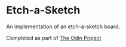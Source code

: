 # Etch-a-Sketch

An implementation of an etch-a-sketch board.

Completed as part of [The Odin Project](https://www.theodinproject.com/courses/foundations/lessons/etch-a-sketch-project)
